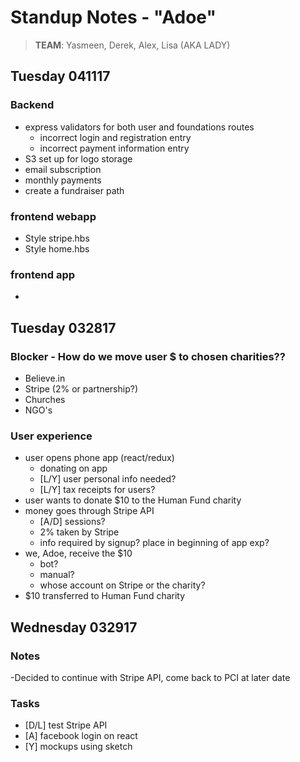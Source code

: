 # Standup Notes - "Adoe"
> **TEAM**: Yasmeen, Derek, Alex, Lisa (AKA LADY)

## Tuesday 041117

### Backend
  - express validators for both user and foundations routes
    * incorrect login and registration entry
    * incorrect payment information entry
  - S3 set up for logo storage
  - email subscription
  - monthly payments
  - create a fundraiser path 
  
### frontend webapp
  - Style stripe.hbs
  - Style home.hbs
  

### frontend app
 -

## Tuesday 032817

### Blocker - How do we move user $ to chosen charities??
  - Believe.in
  - Stripe (2% or partnership?)
  - Churches
  - NGO's
  
### User experience
  - user opens phone app (react/redux)
    - donating on app
    - [L/Y] user personal info needed?
    - [L/Y] tax receipts for users?
  - user wants to donate $10 to the Human Fund charity
  - money goes through Stripe API
    - [A/D] sessions?
    - 2% taken by Stripe
    - info required by signup? place in beginning of app exp?
  - we, Adoe, receive the $10
    - bot?
    - manual?
    - whose account on Stripe or the charity?
  - $10 transferred to Human Fund charity
  
  ## Wednesday 032917
  
  ### Notes
   -Decided to continue with Stripe API, come back to PCI at later date
   
  ### Tasks
  - [D/L] test Stripe API
  - [A] facebook login on react
  - [Y] mockups using sketch
